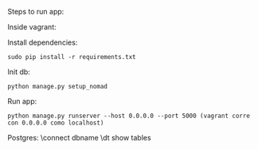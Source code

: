 Steps to run app:

Inside vagrant:

Install dependencies:

    sudo pip install -r requirements.txt

Init db:

    python manage.py setup_nomad

Run app:

    python manage.py runserver --host 0.0.0.0 --port 5000 (vagrant corre con 0.0.0.0 como localhost)


Postgres:
\connect dbname
\dt show tables